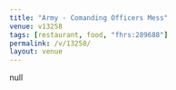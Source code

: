 ```yaml
---
title: "Army - Comanding Officers Mess"
venue: v13258
tags: [restaurant, food, "fhrs:289688"]
permalink: /v/13258/
layout: venue
---
```

null